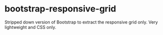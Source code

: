 bootstrap-responsive-grid
=========================

Stripped down version of Bootstrap to extract the responsive grid only. Very lightweight and CSS only.
